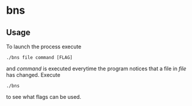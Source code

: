 # bns

## Usage

To launch the process execute

```
./bns file command [FLAG]
```

and *command* is executed everytime the program notices that
a file in *file* has changed. Execute

```
./bns
```

to see what flags can be used.
